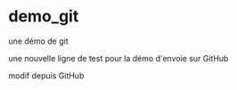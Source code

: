 # demo_git
une démo de git

une nouvelle ligne de test pour la démo d'envoie sur GitHub

modif depuis GitHub

